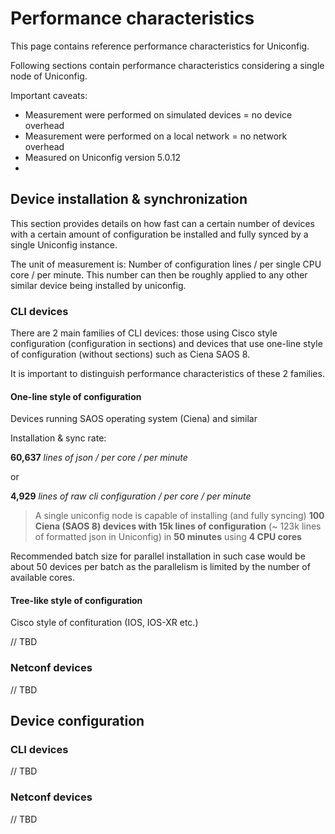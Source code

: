# Performance characteristics

This page contains reference performance characteristics for Uniconfig.

Following sections contain performance characteristics considering a single node of Uniconfig.

Important caveats:
- Measurement were performed on simulated devices = no device overhead
- Measurement were performed on a local network = no network overhead
- Measured on Uniconfig version 5.0.12
- 

## Device installation & synchronization 

This section provides details on how fast can a certain number of devices with a certain amount of configuration
be installed and fully synced by a single Uniconfig instance.

The unit of measurement is: Number of configuration lines / per single CPU core / per minute.
This number can then be roughly applied to any other similar device being installed by uniconfig.

### CLI devices

There are 2 main families of CLI devices: those using Cisco style configuration (configuration in sections)
and devices that use one-line style of configuration (without sections) such as Ciena SAOS 8.

It is important to distinguish performance characteristics of these 2 families. 

#### One-line style of configuration
Devices running SAOS operating system (Ciena) and similar

Installation & sync rate:

**60,637** *lines of json / per core / per minute*

or

**4,929** *lines of raw cli configuration / per core / per minute*

> A single uniconfig node is capable of installing (and fully syncing)
> **100 Ciena (SAOS 8) devices with 15k lines of configuration** (~ 123k lines of formatted json in Uniconfig)
> in **50 minutes** using **4 CPU cores**

Recommended batch size for parallel installation in such case would be about 50 devices per batch as the parallelism is limited by the number of available cores.

#### Tree-like style of configuration
Cisco style of confituration (IOS, IOS-XR etc.)

// TBD

### Netconf devices

// TBD

## Device configuration

### CLI devices

// TBD

### Netconf devices

// TBD
